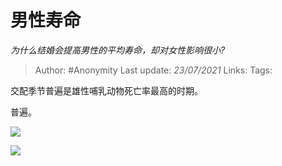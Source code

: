 # 男性寿命
*为什么结婚会提高男性的平均寿命，却对女性影响很小?*

> Author: #Anonymity
> Last update: *23/07/2021*
> Links:
> Tags:

交配季节普遍是雄性哺乳动物死亡率最高的时期。

普遍。

![](https://pic1.zhimg.com/50/v2-52530620183740a2eca505adbc5c7a6c_hd.jpg?source=1940ef5c)

![](https://pic2.zhimg.com/50/v2-a30c90f9994db877264c93905da627d1_hd.jpg?source=1940ef5c)
